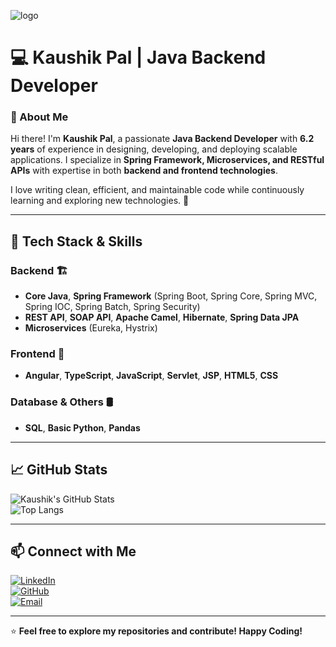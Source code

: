 ![logo](https://github.com/kau6ix/Kaushik-Domain/blob/main/kau6ix_github_banner.png)
# 💻 Kaushik Pal | Java Backend Developer

### 🚀 About Me  
Hi there! I'm **Kaushik Pal**, a passionate **Java Backend Developer** with **6.2 years** of experience in designing, developing, and deploying scalable applications. I specialize in **Spring Framework, Microservices, and RESTful APIs** with expertise in both **backend and frontend technologies**.  

I love writing clean, efficient, and maintainable code while continuously learning and exploring new technologies. 🚀  

---

## 🔧 Tech Stack & Skills  

### Backend 🏗️  
- **Core Java**, **Spring Framework** (Spring Boot, Spring Core, Spring MVC, Spring IOC, Spring Batch, Spring Security)  
- **REST API**, **SOAP API**, **Apache Camel**, **Hibernate**, **Spring Data JPA**  
- **Microservices** (Eureka, Hystrix)  

### Frontend 🎨  
- **Angular**, **TypeScript**, **JavaScript**, **Servlet**, **JSP**, **HTML5**, **CSS**  

### Database & Others 🛢️  
- **SQL**, **Basic Python**, **Pandas**  

---

## 📈 GitHub Stats  

![Kaushik's GitHub Stats](https://github-readme-stats.vercel.app/api?username=kaushikpal&show_icons=true&theme=tokyonight)  
![Top Langs](https://github-readme-stats.vercel.app/api/top-langs/?username=kaushikpal&layout=compact&theme=tokyonight)  

---

## 📫 Connect with Me  

[![LinkedIn](https://img.shields.io/badge/LinkedIn-0A66C2?style=for-the-badge&logo=linkedin&logoColor=white)](https://www.linkedin.com/in/your-linkedin-profile)  
[![GitHub](https://img.shields.io/badge/GitHub-171515?style=for-the-badge&logo=github&logoColor=white)](https://github.com/kaushikpal)  
[![Email](https://img.shields.io/badge/Email-D14836?style=for-the-badge&logo=gmail&logoColor=white)](mailto:your-email@gmail.com)  

---

⭐ **Feel free to explore my repositories and contribute! Happy Coding!**  


